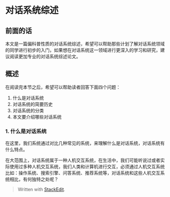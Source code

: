 # 对话系统综述

## 前面的话

本文是一篇偏科普性质的对话系统综述，希望可以帮助那些计划了解对话系统领域的同学进行初步的入门，如果想在对话系统这一领域进行更深入的学习和研究，建议阅读更加专业的对话系统综述论文。

## 概述

在阅读完本节之后，希望可以帮助读者回答下面四个问题：
1. 什么是对话系统
2. 对话系统的简要历史
3. 对话系统的分类
4. 本文要介绍哪些对话系统

### 1. 什么是对话系统
在这里，我们系统通过对比几种常见的系统，来理解什么是对话系统，对话系统有什么特点。 

在大范围上，对话系统属于一种人机交互系统，在生活中，我们可能听说过或者实际使用过多种人机交互系统，我们人类和计算机进行交互，必须通过人机交互系统比如：操作系统、搜索引擎、问答系统、推荐系统等，对话系统和这些人机交互系统相比，有何独特之处呢？

> Written with [StackEdit](https://stackedit.io/).
<!--stackedit_data:
eyJoaXN0b3J5IjpbNjA2NjkyNjAsMTIzNzU5Nzk3N119
-->